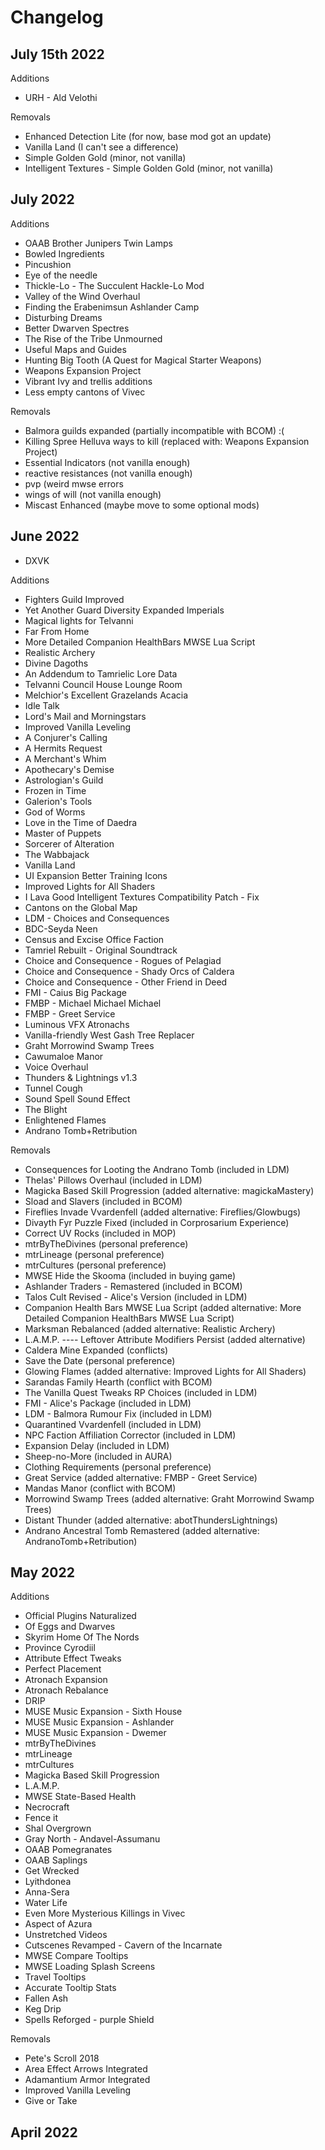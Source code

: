 # Changelog

## July 15th 2022

Additions

- URH - Ald Velothi

Removals

- Enhanced Detection Lite (for now, base mod got an update)
- Vanilla Land (I can't see a difference)
- Simple Golden Gold (minor, not vanilla)
- Intelligent Textures - Simple Golden Gold (minor, not vanilla)

## July 2022

Additions

- OAAB Brother Junipers Twin Lamps
- Bowled Ingredients
- Pincushion
- Eye of the needle
- Thickle-Lo - The Succulent Hackle-Lo Mod
- Valley of the Wind Overhaul
- Finding the Erabenimsun Ashlander Camp
- Disturbing Dreams
- Better Dwarven Spectres
- The Rise of the Tribe Unmourned
- Useful Maps and Guides
- Hunting Big Tooth (A Quest for Magical Starter Weapons)
- Weapons Expansion Project
- Vibrant Ivy and trellis additions
- Less empty cantons of Vivec

Removals

- Balmora guilds expanded (partially incompatible with BCOM) :(
- Killing Spree Helluva ways to kill (replaced with: Weapons Expansion Project)
- Essential Indicators (not vanilla enough)
- reactive resistances (not vanilla enough)
- pvp (weird mwse errors
- wings of will (not vanilla enough)
- Miscast Enhanced (maybe move to some optional mods)

## June 2022

- DXVK

Additions

- Fighters Guild Improved
- Yet Another Guard Diversity Expanded Imperials
- Magical lights for Telvanni
- Far From Home
- More Detailed Companion HealthBars MWSE Lua Script
- Realistic Archery
- Divine Dagoths
- An Addendum to Tamrielic Lore Data
- Telvanni Council House Lounge Room
- Melchior's Excellent Grazelands Acacia
- Idle Talk
- Lord's Mail and Morningstars
- Improved Vanilla Leveling
- A Conjurer's Calling
- A Hermits Request
- A Merchant's Whim
- Apothecary's Demise
- Astrologian's Guild
- Frozen in Time
- Galerion's Tools
- God of Worms
- Love in the Time of Daedra
- Master of Puppets
- Sorcerer of Alteration
- The Wabbajack
- Vanilla Land
- UI Expansion Better Training Icons
- Improved Lights for All Shaders
- I Lava Good Intelligent Textures Compatibility Patch - Fix
- Cantons on the Global Map
- LDM - Choices and Consequences
- BDC-Seyda Neen
- Census and Excise Office Faction
- Tamriel Rebuilt - Original Soundtrack
- Choice and Consequence - Rogues of Pelagiad
- Choice and Consequence - Shady Orcs of Caldera
- Choice and Consequence - Other Friend in Deed
- FMI - Caius Big Package
- FMBP - Michael Michael Michael
- FMBP - Greet Service
- Luminous VFX Atronachs
- Vanilla-friendly West Gash Tree Replacer
- Graht Morrowind Swamp Trees
- Cawumaloe Manor
- Voice Overhaul
- Thunders & Lightnings v1.3
- Tunnel Cough
- Sound Spell Sound Effect
- The Blight
- Enlightened Flames
- Andrano Tomb+Retribution

Removals

- Consequences for Looting the Andrano Tomb (included in LDM)
- Thelas' Pillows Overhaul (included in LDM)
- Magicka Based Skill Progression (added alternative: magickaMastery)
- Sload and Slavers (included in BCOM)
- Fireflies Invade Vvardenfell (added alternative: Fireflies/Glowbugs)
- Divayth Fyr Puzzle Fixed (included in Corprosarium Experience)
- Correct UV Rocks (included in MOP)
- mtrByTheDivines (personal preference)
- mtrLineage (personal preference)
- mtrCultures (personal preference)
- MWSE Hide the Skooma (included in buying game)
- Ashlander Traders - Remastered (included in BCOM)
- Talos Cult Revised - Alice's Version (included in LDM)
- Companion Health Bars MWSE Lua Script (added alternative: More Detailed Companion HealthBars MWSE Lua Script)
- Marksman Rebalanced (added alternative: Realistic Archery)
- L.A.M.P. ---- Leftover Attribute Modifiers Persist (added alternative)
- Caldera Mine Expanded (conflicts)
- Save the Date (personal preference)
- Glowing Flames (added alternative: Improved Lights for All Shaders)
- Sarandas Family Hearth (conflict with BCOM)
- The Vanilla Quest Tweaks RP Choices (included in LDM)
- FMI - Alice's Package (included in LDM)
- LDM - Balmora Rumour Fix (included in LDM)
- Quarantined Vvardenfell (included in LDM)
- NPC Faction Affiliation Corrector (included in LDM)
- Expansion Delay (included in LDM)
- Sheep-no-More (included in AURA)
- Clothing Requirements (personal preference)
- Great Service (added alternative: FMBP - Greet Service)
- Mandas Manor (conflict with BCOM)
- Morrowind Swamp Trees (added alternative: Graht Morrowind Swamp Trees)
- Distant Thunder (added alternative: abotThundersLightnings)
- Andrano Ancestral Tomb Remastered (added alternative: AndranoTomb+Retribution)

## May 2022

Additions

- Official Plugins Naturalized
- Of Eggs and Dwarves
- Skyrim Home Of The Nords
- Province Cyrodiil
- Attribute Effect Tweaks
- Perfect Placement
- Atronach Expansion
- Atronach Rebalance
- DRIP
- MUSE Music Expansion - Sixth House
- MUSE Music Expansion - Ashlander
- MUSE Music Expansion - Dwemer
- mtrByTheDivines
- mtrLineage
- mtrCultures
- Magicka Based Skill Progression
- L.A.M.P.
- MWSE State-Based Health
- Necrocraft
- Fence it
- Shal Overgrown
- Gray North - Andavel-Assumanu
- OAAB Pomegranates
- OAAB Saplings
- Get Wrecked
- Lyithdonea
- Anna-Sera
- Water Life
- Even More Mysterious Killings in Vivec
- Aspect of Azura
- Unstretched Videos
- Cutscenes Revamped - Cavern of the Incarnate
- MWSE Compare Tooltips
- MWSE Loading Splash Screens
- Travel Tooltips
- Accurate Tooltip Stats
- Fallen Ash
- Keg Drip
- Spells Reforged - purple Shield

Removals

- Pete's Scroll 2018
- Area Effect Arrows Integrated
- Adamantium Armor Integrated
- Improved Vanilla Leveling
- Give or Take

## April 2022
